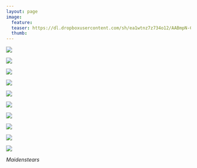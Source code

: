 ```yaml
---
layout: page
image:
  feature:
  teaser: https://dl.dropboxusercontent.com/sh/ea1wtnz7z734o12/AABmpN-Cgf8UuVcB4IVwL0Xha/luontokuvat/kes%C3%A4/6/DS26328-245px.jpg
  thumb:
---
```


[![](https://dl.dropboxusercontent.com/sh/ea1wtnz7z734o12/AACmfxue-2tE28tYctgQCS7xa/luontokuvat/kes%C3%A4/6/DS26284-800px.jpg)](https://dl.dropboxusercontent.com/sh/ea1wtnz7z734o12/AABceyNpqWKXpSUVqWO03KBka/luontokuvat/kes%C3%A4/6/DS26284.jpg)

[![](https://dl.dropboxusercontent.com/sh/ea1wtnz7z734o12/AADXnW5BY7AeBzXr6fOK1Pi4a/luontokuvat/kes%C3%A4/6/DS26294-800px.jpg)](https://dl.dropboxusercontent.com/sh/ea1wtnz7z734o12/AABUy1TyhMkzR7zIyhTtTRn2a/luontokuvat/kes%C3%A4/6/DS26294.jpg)

[![](https://dl.dropboxusercontent.com/sh/ea1wtnz7z734o12/AAAGAQyOQE98WZzCMqHIReKBa/luontokuvat/kes%C3%A4/6/DS26308-800px.jpg)](https://dl.dropboxusercontent.com/sh/ea1wtnz7z734o12/AACsj0wByTR-dLMGZNx5B5VHa/luontokuvat/kes%C3%A4/6/DS26308.jpg)

[![](https://dl.dropboxusercontent.com/sh/ea1wtnz7z734o12/AADzr59zfzOI0kkXKpVms1wBa/luontokuvat/kes%C3%A4/6/DS26312-800px.jpg)](https://dl.dropboxusercontent.com/sh/ea1wtnz7z734o12/AABx-vQCDSTUbg9_730I7K0-a/luontokuvat/kes%C3%A4/6/DS26312.jpg)

[![](https://dl.dropboxusercontent.com/sh/ea1wtnz7z734o12/AADGpYVXO87KYD5WMzmgzEdLa/luontokuvat/kes%C3%A4/6/DS26326-800px.jpg)](https://dl.dropboxusercontent.com/sh/ea1wtnz7z734o12/AADfSEimDOoIsOKSxN-LWIHQa/luontokuvat/kes%C3%A4/6/DS26326.jpg)

[![](https://dl.dropboxusercontent.com/sh/ea1wtnz7z734o12/AAA6YQnHysnmBdXWftp9Sk9da/luontokuvat/kes%C3%A4/6/DS26328-800px.jpg)](https://dl.dropboxusercontent.com/sh/ea1wtnz7z734o12/AADr1SJQhvBeAROLpSGhTVMka/luontokuvat/kes%C3%A4/6/DS26328.jpg)

[![](https://dl.dropboxusercontent.com/sh/ea1wtnz7z734o12/AABwcvdDh6dCKZ_1e8UbcBw5a/luontokuvat/kes%C3%A4/6/DS26336-800px.jpg)](https://dl.dropboxusercontent.com/sh/ea1wtnz7z734o12/AADfTXmq30jNkYNjhnhSVQQna/luontokuvat/kes%C3%A4/6/DS26336.jpg)

[![](https://dl.dropboxusercontent.com/sh/ea1wtnz7z734o12/AAAlfNJlJ4cFqmKgV2AeEdtQa/luontokuvat/kes%C3%A4/6/DS26352-800px.jpg)](https://dl.dropboxusercontent.com/sh/ea1wtnz7z734o12/AABMs5uMyFGUhMpZ4iVd3sQra/luontokuvat/kes%C3%A4/6/DS26352.jpg)

[![](https://dl.dropboxusercontent.com/sh/ea1wtnz7z734o12/AABI2s8o9LpxHJJKc-_tM_Hza/luontokuvat/kes%C3%A4/6/DS26344-800px.jpg)](https://dl.dropboxusercontent.com/sh/ea1wtnz7z734o12/AAD7JnryqlpfZ7CnXybHV8Uka/luontokuvat/kes%C3%A4/6/DS26344.jpg)

[![](https://dl.dropboxusercontent.com/sh/ea1wtnz7z734o12/AACFbRkqMa8wxRaz7eRwz2NLa/luontokuvat/kes%C3%A4/6/DS26349-800px.jpg)](https://dl.dropboxusercontent.com/sh/ea1wtnz7z734o12/AACKa2QSgkW6xlLCIc_m9uw9a/luontokuvat/kes%C3%A4/6/DS26349.jpg)

*Maidenstears*
